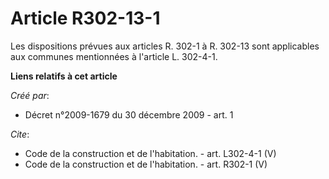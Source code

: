 # Article R302-13-1

Les dispositions prévues aux articles R. 302-1 à R. 302-13 sont applicables aux communes mentionnées à l'article L. 302-4-1.

**Liens relatifs à cet article**

_Créé par_:

  - Décret n°2009-1679 du 30 décembre 2009 - art. 1

_Cite_:

  - Code de la construction et de l'habitation. - art. L302-4-1 (V)
  - Code de la construction et de l'habitation. - art. R302-1 (V)

